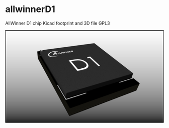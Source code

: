 # allwinnerD1
AllWinner D1 chip Kicad footprint and 3D file
GPL3

![alt text](https://github.com/ccadic/allwinnerD1/blob/main/footprints0.jpg)
